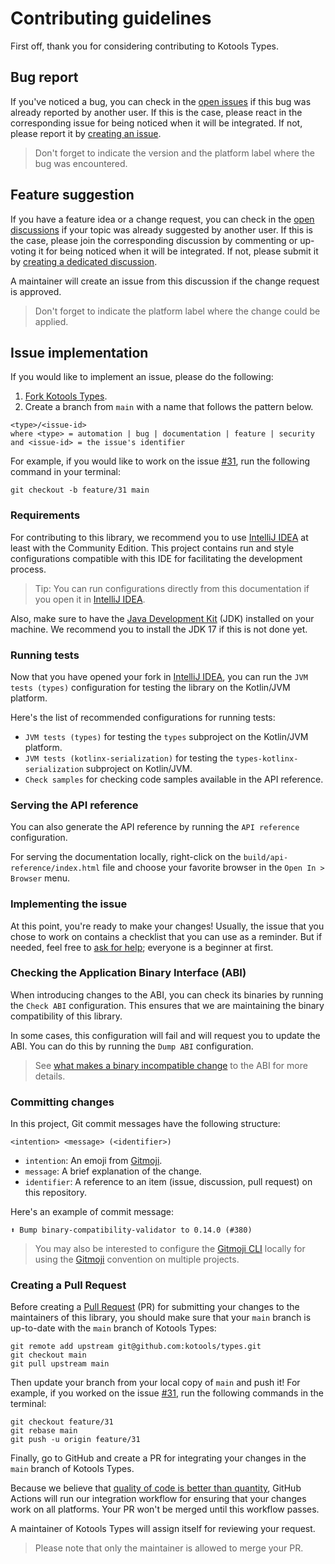 # Contributing guidelines

First off, thank you for considering contributing to Kotools Types.

## Bug report

If you've noticed a bug, you can check in the [open issues] if this bug was
already reported by another user.
If this is the case, please react in the corresponding issue for being noticed
when it will be integrated.
If not, please report it by [creating an issue].

> Don't forget to indicate the version and the platform label where the bug was
> encountered.

[creating an issue]: https://github.com/kotools/types/issues/new?assignees=&labels=bug&projects=&template=bug-template.md&title=Bug
[open issues]: https://github.com/kotools/types/issues?q=is%3Aopen+is%3Aissue+label%3Abug

## Feature suggestion

If you have a feature idea or a change request, you can check in the
[open discussions] if your topic was already suggested by another user.
If this is the case, please join the corresponding discussion by commenting or
up-voting it for being noticed when it will be integrated.
If not, please submit it by [creating a dedicated discussion].

A maintainer will create an issue from this discussion if the change request is
approved.

> Don't forget to indicate the platform label where the change could be applied.

[creating a dedicated discussion]: https://github.com/kotools/types/discussions/new?category=ideas&labels=feature
[open discussions]: https://github.com/kotools/types/discussions/categories/ideas?discussions_q=is%3Aopen+category%3AIdeas+sort%3Atop

## Issue implementation

If you would like to implement an issue, please do the following:

1. [Fork Kotools Types].
2. Create a branch from `main` with a name that follows the pattern below.

```text
<type>/<issue-id>
where <type> = automation | bug | documentation | feature | security
and <issue-id> = the issue's identifier
```

For example, if you would like to work on the issue [#31], run the following
command in your terminal:

```shell
git checkout -b feature/31 main
```

[#31]: https://github.com/kotools/types/issues/31
[Fork Kotools Types]: https://github.com/kotools/types/fork

### Requirements

For contributing to this library, we recommend you to use [IntelliJ IDEA] at
least with the Community Edition.
This project contains run and style configurations compatible with this IDE for
facilitating the development process.

> Tip: You can run configurations directly from this documentation if you open
> it in [IntelliJ IDEA].

Also, make sure to have the [Java Development Kit] (JDK) installed on your
machine.
We recommend you to install the JDK 17 if this is not done yet.

[IntelliJ IDEA]: https://www.jetbrains.com/fr-fr/idea
[Java Development Kit]: https://www.oracle.com/fr/java/technologies/downloads

### Running tests

Now that you have opened your fork in [IntelliJ IDEA], you can run the
`JVM tests (types)` configuration for testing the library on the Kotlin/JVM
platform.

Here's the list of recommended configurations for running tests:

- `JVM tests (types)` for testing the `types` subproject on the Kotlin/JVM
  platform.
- `JVM tests (kotlinx-serialization)` for testing the
  `types-kotlinx-serialization` subproject on Kotlin/JVM.
- `Check samples` for checking code samples available in the API reference.

### Serving the API reference

You can also generate the API reference by running the `API reference`
configuration.

For serving the documentation locally, right-click on the
`build/api-reference/index.html` file and choose your favorite browser in the
`Open In > Browser` menu.

### Implementing the issue

At this point, you're ready to make your changes!
Usually, the issue that you chose to work on contains a checklist that you can
use as a reminder.
But if needed, feel free to [ask for help]; everyone is a beginner at first.

[ask for help]: https://github.com/kotools/types/discussions/new?category=q-a

### Checking the Application Binary Interface (ABI)

When introducing changes to the ABI, you can check its binaries by running the
`Check ABI` configuration.
This ensures that we are maintaining the binary compatibility of this library.

In some cases, this configuration will fail and will request you to update the
ABI.
You can do this by running the `Dump ABI` configuration.

> See [what makes a binary incompatible change] to the ABI for more details.

[what makes a binary incompatible change]: https://github.com/Kotlin/binary-compatibility-validator#what-makes-an-incompatible-change-to-the-public-binary-api

### Committing changes

In this project, Git commit messages have the following structure:

```text
<intention> <message> (<identifier>)
```

- `intention`: An emoji from [Gitmoji](https://gitmoji.dev).
- `message`: A brief explanation of the change.
- `identifier`: A reference to an item (issue, discussion, pull request) on this
  repository.

Here's an example of commit message:

```text
⬆️ Bump binary-compatibility-validator to 0.14.0 (#380)
```

> You may also be interested to configure the
> [Gitmoji CLI](https://github.com/carloscuesta/gitmoji-cli) locally for using
> the [Gitmoji](https://github.com/carloscuesta/gitmoji) convention on multiple
> projects.

### Creating a Pull Request

Before creating a [Pull Request] (PR) for submitting your changes to the
maintainers of this library, you should make sure that your `main` branch is
up-to-date with the `main` branch of Kotools Types:

```shell
git remote add upstream git@github.com:kotools/types.git
git checkout main
git pull upstream main
```

Then update your branch from your local copy of `main` and push it!
For example, if you worked on the issue [#31], run the following commands in the
terminal:

```shell
git checkout feature/31
git rebase main
git push -u origin feature/31
```

Finally, go to GitHub and create a PR for integrating your changes in the `main`
branch of Kotools Types.

Because we believe that [quality of code is better than quantity], GitHub
Actions will run our integration workflow for ensuring that your changes work on
all platforms.
Your PR won't be merged until this workflow passes.

A maintainer of Kotools Types will assign itself for reviewing your request.

> Please note that only the maintainer is allowed to merge your PR.

[Pull Request]: https://help.github.com/articles/creating-a-pull-request
[quality of code is better than quantity]: https://github.com/kotools/types#design-goals
